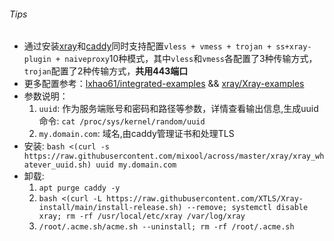 ###### Tips
* 通过安装[xray](https://github.com/XTLS/Xray-core/releases)和[caddy](https://github.com/caddyserver/caddy/releases)同时支持配置`vless + vmess + trojan + ss+xray-plugin + naiveproxy`10种模式，其中`vless`和`vmess`各配置了3种传输方式，`trojan`配置了2种传输方式，**共用443端口**  
* 更多配置参考：[lxhao61/integrated-examples](https://github.com/lxhao61/integrated-examples) && [xray/Xray-examples](https://github.com/XTLS/Xray-examples)  
* 参数说明：
  1. `uuid`: 作为服务端账号和密码和路径等参数，详情查看输出信息,生成uuid命令: `cat /proc/sys/kernel/random/uuid`
  2. `my.domain.com`: 域名,由caddy管理证书和处理TLS
* 安装: `bash <(curl -s https://raw.githubusercontent.com/mixool/across/master/xray/xray_whatever_uuid.sh) uuid my.domain.com`
* 卸载: 
  1. `apt purge caddy -y`
  2. `bash <(curl -L https://raw.githubusercontent.com/XTLS/Xray-install/main/install-release.sh) --remove; systemctl disable xray; rm -rf /usr/local/etc/xray /var/log/xray`
  3. `/root/.acme.sh/acme.sh --uninstall; rm -rf /root/.acme.sh`

